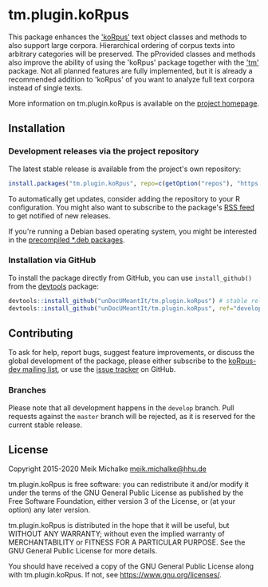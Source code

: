 # tm.plugin.koRpus

This package enhances the ['koRpus'](https://reaktanz.de/?c=hacking&s=koRpus) text object classes and methods to also
support large corpora. Hierarchical ordering of corpus texts into arbitrary categories will be preserved.
The pProvided classes and methods also improve the ability of using the 'koRpus' package together with the
['tm'](https://CRAN.R-project.org/package=tm) package.
Not all planned features are fully implemented, but it is already a recommended addition to 'koRpus' of you want to analyze
full text corpora instead of single texts.

More information on tm.plugin.koRpus is available on the [project homepage](https://reaktanz.de/?c=hacking&s=koRpus).

## Installation

### Development releases via the project repository

The latest stable release is available from the project's own repository:

```r
install.packages("tm.plugin.koRpus", repo=c(getOption("repos"), "https://reaktanz.de/R"))
```

To automatically get updates, consider adding the repository to your R configuration. You might also
want to subscribe to the package's [RSS feed](https://reaktanz.de/R/pckg/tm.plugin.koRpus/RSS.xml) to get notified of new releases.

If you're running a Debian based operating system, you might be interested in the
[precompiled *.deb packages](https://reaktanz.de/R/pckg/tm.plugin.koRpus/deb_repo.html).

### Installation via GitHub

To install the package directly from GitHub, you can use `install_github()` from the [devtools](https://github.com/r-lib/devtools) package:

```r
devtools::install_github("unDocUMeantIt/tm.plugin.koRpus") # stable release
devtools::install_github("unDocUMeantIt/tm.plugin.koRpus", ref="develop") # development release
```

## Contributing

To ask for help, report bugs, suggest feature improvements, or discuss the global
development of the package, please either subscribe to the
[koRpus-dev mailing list](https://korpusml.reaktanz.de), or
use the [issue tracker](https://github.com/unDocUMeantIt/tm.plugin.koRpus/issues) on GitHub.

### Branches

Please note that all development happens in the `develop` branch. Pull requests against the `master`
branch will be rejected, as it is reserved for the current stable release.

## License

Copyright 2015-2020 Meik Michalke <meik.michalke@hhu.de>

tm.plugin.koRpus is free software: you can redistribute it and/or modify
it under the terms of the GNU General Public License as published by
the Free Software Foundation, either version 3 of the License, or
(at your option) any later version.

tm.plugin.koRpus is distributed in the hope that it will be useful,
but WITHOUT ANY WARRANTY; without even the implied warranty of
MERCHANTABILITY or FITNESS FOR A PARTICULAR PURPOSE.  See the
GNU General Public License for more details.

You should have received a copy of the GNU General Public License
along with tm.plugin.koRpus.  If not, see <https://www.gnu.org/licenses/>.
